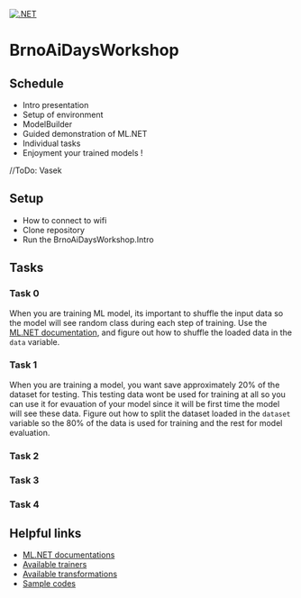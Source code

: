[![.NET](https://github.com/horczech/BrnoAiDaysWorkshop/actions/workflows/dotnet.yml/badge.svg)](https://github.com/horczech/BrnoAiDaysWorkshop/actions/workflows/dotnet.yml)

# BrnoAiDaysWorkshop


## Schedule
 - Intro presentation
 - Setup of environment
 - ModelBuilder
 - Guided demonstration of ML.NET
 - Individual tasks
 - Enjoyment your trained models !

//ToDo: Vasek
## Setup 
 - How to connect to wifi
 - Clone repository
 - Run the BrnoAiDaysWorkshop.Intro

## Tasks
 ### Task 0
 When you are training ML model, its important to shuffle the input data so the model will see random class during each step of training. Use the [ML.NET documentation](https://learn.microsoft.com/en-us/dotnet/machine-learning/), and figure out how to shuffle the loaded data in the `data` variable. 
 
 ### Task 1
 When you are training a model, you want save approximately 20% of the dataset for testing. This testing data wont be used for training at all so you can use it for evauation of your model since it will be first time the model will see these data. Figure out how to split the dataset loaded in the `dataset` variable so the 80% of the data is used for training and the rest for model evaluation.
 
 ### Task 2
 ### Task 3
 ### Task 4
 
 
## Helpful links
 - [ML.NET documentations](https://learn.microsoft.com/en-us/dotnet/machine-learning/)
 - [Available trainers](https://learn.microsoft.com/en-us/dotnet/machine-learning/how-to-choose-an-ml-net-algorithm)
 - [Available transformations](https://learn.microsoft.com/en-us/dotnet/machine-learning/resources/transforms)
 - [Sample codes](https://github.com/dotnet/machinelearning-samples)
